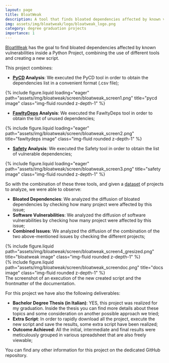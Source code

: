 ```yaml
---
layout: page
title: BloatWeak
description: A tool that finds bloated dependencies affected by known vulnerabilities in Python projects.
img: assets/img/bloatweak/logo/bloatweak_logo.png
category: degree graduation projects
importance: 1
---
```


<a href="https://github.com/Tensa53/BloatWeak">BloatWeak</a> has the goal to find bloated dependencies affected by known
vulnerabilities inside a Python Project, combining the use of different tools and creating a new script.

This project combines:

- **<a href="https://github.com/NJUJisq/DS_Python">PyCD</a> Analysis**: We executed the PyCD tool in order to obtain the
  dependencies list in a convenient format (.csv file);

<div class="row">
    <div class="col-sm mt-3 mt-md-0">
        {% include figure.liquid loading="eager" path="assets/img/bloatweak/screen/bloatweak_screen1.png" 
            title="pycd image" class="img-fluid rounded z-depth-1" %}
    </div>
</div>

- **<a href="https://github.com/tweag/FawltyDeps">FawltyDeps</a> Analysis**: We executed the FawltyDeps tool in order to
  obtain the list of unused dependencies;

<div class="row">
    <div class="col-sm mt-3 mt-md-0">
        {% include figure.liquid loading="eager" path="assets/img/bloatweak/screen/bloatweak_screen2.png" 
            title="fawltydeps image" class="img-fluid rounded z-depth-1" %}
    </div>
</div>

- **<a href="https://github.com/pyupio/safety/">Safety</a> Analysis**: We executed the Safety tool in order to obtain
  the list of vulnerable dependencies;

<div class="row">
    <div class="col-sm mt-3 mt-md-0">
        {% include figure.liquid loading="eager" path="assets/img/bloatweak/screen/bloatweak_screen3.png" 
            title="safety image" class="img-fluid rounded z-depth-1" %}
    </div>
</div>

So with the combination of these three tools, and given a <a href="https://github.com/soarsmu/NICHE">dataset</a>
of projects to analyze, we were able to observe:

- **Bloated Dependencies**: We analyzed the diffusion of bloated dependencies by checking how many project were affected
  by this issue;
- **Software Vulnerabilities**: We analyzed the diffusion of software vulnerabilities by checking how many project were
  affected by this issue;
- **Combined Issues**: We analyzed the diffusion of the combination of the two above-mentioned issues by checking
  the different projects;

<div class="row justify-content-sm-center">
    <div class="col-sm-8 mt-3 mt-md-0">
        {% include figure.liquid path="assets/img/bloatweak/screen/bloatweak_screen4_gresized.png" 
            title="bloatweak image" class="img-fluid rounded z-depth-1" %}
    </div>
    <div class="col-sm-4 mt-3 mt-md-0">
        {% include figure.liquid path="assets/img/bloatweak/screen/bloatweak_screendoc.png" 
            title="docs image" class="img-fluid rounded z-depth-1" %}
    </div>
</div>
<div class="caption">
    The screenshot of an execution of the new created script and the frontmatter of the documentation.
</div>

For this project we have also the following deliverables:

- **Bachelor Degree Thesis (in Italian)**: YES, this project was realized for my graduation. Inside the thesis you can
  find more details about these topics and some consideration on another possible approach we tried;
- **Extra Script**: In order to rapidly download all the project, execute the new script and save the results,
  some extra script have been realized;
- **Outcome Achieved**: All the initial, intermediate and final results were meticulously grouped in various
  spreadsheet that are also freely viewable;

You can find any other information for this project on the dedicated GitHub repository.
